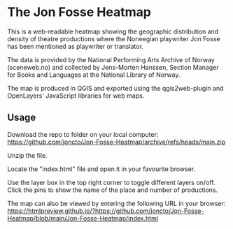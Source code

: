# The Jon Fosse Heatmap
This is a web-readable heatmap showing the geographic distribution and density of theatre productions where the Norwegian playwriter Jon Fosse has been mentioned as playwriter or translator.

The data is provided by the National Performing Arts Archive of Norway (sceneweb.no) and collected by Jens-Morten Hanssen, Section Manager for Books and Languages at the National Library of Norway.

The map is produced in QGIS and exported using the qgis2web-plugin and OpenLayers' JavaScript libraries for web maps.

## Usage

Download the repo to folder on your local computer: https://github.com/joncto/Jon-Fosse-Heatmap/archive/refs/heads/main.zip

Unzip the file.

Locate the "index.html" file and open it in your favourite browser.

Use the layer box in the top right corner to toggle different layers on/off.
Click the pins to show the name of the place and number of productions.

The map can also be viewed by entering the following URL in your browser: 
https://htmlpreview.github.io/?https://github.com/joncto/Jon-Fosse-Heatmap/blob/main/Jon-Fosse-Heatmap/index.html
